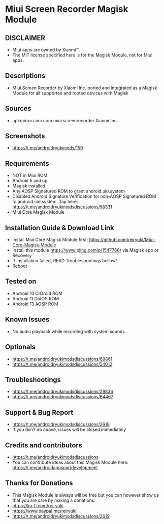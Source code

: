 # Miui Screen Recorder Magisk Module

## DISCLAIMER
- Miui apps are owned by Xiaomi™.
- The MIT license specified here is for the Magisk Module, not for Miui apps.

## Descriptions
- Miui Screen Recorder by Xiaomi Inc. ported and integrated as a Magisk Module for all supported and rooted devices with Magisk

## Sources
- apkmirror.com com.miui.screenrecorder Xiaomi Inc.

## Screenshots
- https://t.me/androidryukimods/159

## Requirements
- NOT in Miui ROM
- Android 5 and up
- Magisk installed
- Any AOSP Signatured ROM to grant android.uid.system
- Disabled Android Signature Verification for non-AOSP Signatured ROM to android.uid.system. Tap here: https://t.me/androidryukimodsdiscussions/58331
- Miui Core Magisk Module

## Installation Guide & Download Link
- Install Miui Core Magisk Module first: https://github.com/reiryuki/Miui-Core-Magisk-Module
- Install this module https://www.pling.com/p/1547766/ via Magisk app or Recovery
- If installation failed, READ Troubleshootings bellow!
- Reboot

## Tested on
- Android 10 CrDroid ROM
- Android 11 DotOS ROM
- Android 13 AOSP ROM

## Known Issues
- No audio playback while recording with system sounds

## Optionals
- https://t.me/androidryukimodsdiscussions/60861
- https://t.me/androidryukimodsdiscussions/54012

## Troubleshootings
- https://t.me/androidryukimodsdiscussions/29836
- https://t.me/androidryukimodsdiscussions/64467

## Support & Bug Report
- https://t.me/androidryukimodsdiscussions/2618
- If you don't do above, issues will be closed immediately

## Credits and contributors
- https://t.me/androidryukimodsdiscussions
- You can contribute ideas about this Magisk Module here: https://t.me/androidappsportdevelopment

## Thanks for Donations
- This Magisk Module is always will be free but you can however show us that you are care by making a donations:
- https://ko-fi.com/reiryuki
- https://www.paypal.me/reiryuki
- https://t.me/androidryukimodsdiscussions/2619


